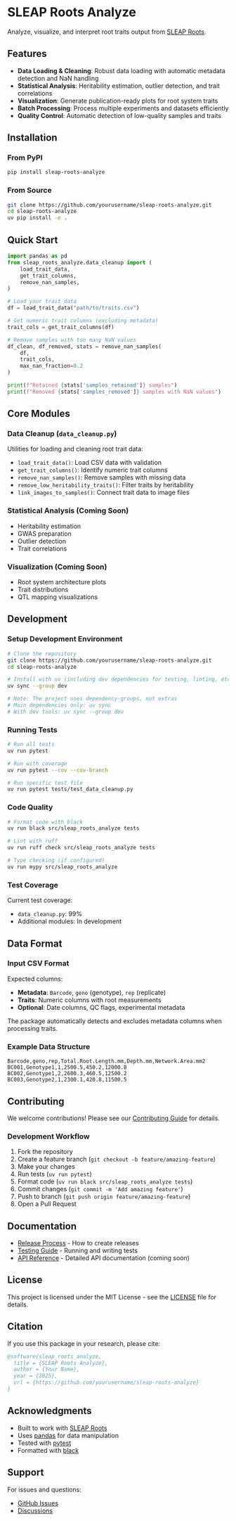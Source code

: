 # SLEAP Roots Analyze

Analyze, visualize, and interpret root traits output from [SLEAP Roots](https://github.com/talmolab/sleap-roots).

## Features

- **Data Loading & Cleaning**: Robust data loading with automatic metadata detection and NaN handling
- **Statistical Analysis**: Heritability estimation, outlier detection, and trait correlations
- **Visualization**: Generate publication-ready plots for root system traits
- **Batch Processing**: Process multiple experiments and datasets efficiently
- **Quality Control**: Automatic detection of low-quality samples and traits

## Installation

### From PyPI

```bash
pip install sleap-roots-analyze
```

### From Source

```bash
git clone https://github.com/yourusername/sleap-roots-analyze.git
cd sleap-roots-analyze
uv pip install -e .
```

## Quick Start

```python
import pandas as pd
from sleap_roots_analyze.data_cleanup import (
    load_trait_data,
    get_trait_columns,
    remove_nan_samples,
)

# Load your trait data
df = load_trait_data("path/to/traits.csv")

# Get numeric trait columns (excluding metadata)
trait_cols = get_trait_columns(df)

# Remove samples with too many NaN values
df_clean, df_removed, stats = remove_nan_samples(
    df, 
    trait_cols, 
    max_nan_fraction=0.2
)

print(f"Retained {stats['samples_retained']} samples")
print(f"Removed {stats['samples_removed']} samples with NaN values")
```

## Core Modules

### Data Cleanup (`data_cleanup.py`)

Utilities for loading and cleaning root trait data:

- `load_trait_data()`: Load CSV data with validation
- `get_trait_columns()`: Identify numeric trait columns
- `remove_nan_samples()`: Remove samples with missing data
- `remove_low_heritability_traits()`: Filter traits by heritability
- `link_images_to_samples()`: Connect trait data to image files

### Statistical Analysis (Coming Soon)

- Heritability estimation
- GWAS preparation
- Outlier detection
- Trait correlations

### Visualization (Coming Soon)

- Root system architecture plots
- Trait distributions
- QTL mapping visualizations

## Development

### Setup Development Environment

```bash
# Clone the repository
git clone https://github.com/yourusername/sleap-roots-analyze.git
cd sleap-roots-analyze

# Install with uv (including dev dependencies for testing, linting, etc.)
uv sync --group dev

# Note: The project uses dependency-groups, not extras
# Main dependencies only: uv sync
# With dev tools: uv sync --group dev
```

### Running Tests

```bash
# Run all tests
uv run pytest

# Run with coverage
uv run pytest --cov --cov-branch

# Run specific test file
uv run pytest tests/test_data_cleanup.py
```

### Code Quality

```bash
# Format code with black
uv run black src/sleap_roots_analyze tests

# Lint with ruff
uv run ruff check src/sleap_roots_analyze tests

# Type checking (if configured)
uv run mypy src/sleap_roots_analyze
```

### Test Coverage

Current test coverage:
- `data_cleanup.py`: 99%
- Additional modules: In development

## Data Format

### Input CSV Format

Expected columns:
- **Metadata**: `Barcode`, `geno` (genotype), `rep` (replicate)
- **Traits**: Numeric columns with root measurements
- **Optional**: Date columns, QC flags, experimental metadata

The package automatically detects and excludes metadata columns when processing traits.

### Example Data Structure

```csv
Barcode,geno,rep,Total.Root.Length.mm,Depth.mm,Network.Area.mm2
BC001,Genotype1,1,2500.5,450.2,12000.8
BC002,Genotype1,2,2600.3,460.5,12500.2
BC003,Genotype2,1,2300.1,420.8,11500.5
```

## Contributing

We welcome contributions! Please see our [Contributing Guide](CONTRIBUTING.md) for details.

### Development Workflow

1. Fork the repository
2. Create a feature branch (`git checkout -b feature/amazing-feature`)
3. Make your changes
4. Run tests (`uv run pytest`)
5. Format code (`uv run black src/sleap_roots_analyze tests`)
6. Commit changes (`git commit -m 'Add amazing feature'`)
7. Push to branch (`git push origin feature/amazing-feature`)
8. Open a Pull Request

## Documentation

- [Release Process](docs/RELEASE_PROCESS.md) - How to create releases
- [Testing Guide](docs/testing.md) - Running and writing tests
- [API Reference](docs/api.md) - Detailed API documentation (coming soon)

## License

This project is licensed under the MIT License - see the [LICENSE](LICENSE) file for details.

## Citation

If you use this package in your research, please cite:

```bibtex
@software{sleap_roots_analyze,
  title = {SLEAP Roots Analyze},
  author = {Your Name},
  year = {2025},
  url = {https://github.com/yourusername/sleap-roots-analyze}
}
```

## Acknowledgments

- Built to work with [SLEAP Roots](https://github.com/talmolab/sleap-roots)
- Uses [pandas](https://pandas.pydata.org/) for data manipulation
- Tested with [pytest](https://docs.pytest.org/)
- Formatted with [black](https://github.com/psf/black)

## Support

For issues and questions:
- [GitHub Issues](https://github.com/yourusername/sleap-roots-analyze/issues)
- [Discussions](https://github.com/yourusername/sleap-roots-analyze/discussions)
